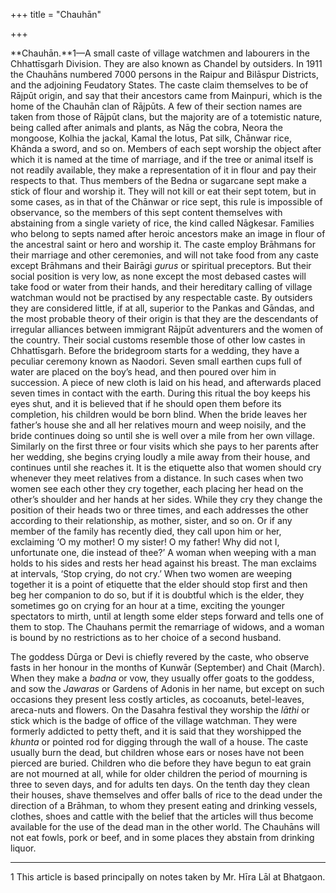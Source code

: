+++
title = "Chauhān"

+++

**Chauhān.**1—A small caste of village watchmen and labourers in the Chhattīsgarh Division. They are also known as Chandel by outsiders. In 1911 the Chauhāns numbered 7000 persons in the Raipur and Bilāspur Districts, and the adjoining Feudatory States. The caste claim themselves to be of Rājpūt origin, and say that their ancestors came from Mainpuri, which is the home of the Chauhān clan of Rājpūts. A few of their section names are taken from those of Rājpūt clans, but the majority are of a totemistic nature, being called after animals and plants, as Nāg the cobra, Neora the mongoose, Kolhia the jackal, Kamal the lotus, Pat silk, Chānwar rice, Khānda a sword, and so on. Members of each sept worship the object after which it is named at the time of marriage, and if the tree or animal itself is not readily available, they make a representation of it in flour and pay their respects to that. Thus members of the Bedna or sugarcane sept make a stick of flour and worship it. They will not kill or eat their sept totem, but in some cases, as in that of the Chānwar or rice sept, this rule is impossible of observance, so the members of this sept content themselves with abstaining from a single variety of rice, the kind called Nāgkesar. Families who belong to septs named after heroic ancestors make an image in flour of the ancestral saint or hero and worship it. The caste employ Brāhmans for their marriage and other ceremonies, and will not take food from any caste except Brāhmans and their Bairāgi *gurus* or spiritual preceptors. But their social position is very low, as none except the most debased castes will take food or water from their hands, and their hereditary calling of village watchman would not be practised by any respectable caste. By outsiders they are considered little, if at all, superior to the Pankas and Gāndas, and the most probable theory of their origin is that they are the descendants of irregular alliances between immigrant Rājpūt adventurers and the women of the country. Their social customs resemble those of other low castes in Chhattīsgarh. Before the bridegroom starts for a wedding, they have a peculiar ceremony known as Naodori. Seven small earthen cups full of water are placed on the boy’s head, and then poured over him in succession. A piece of new cloth is laid on his head, and afterwards placed seven times in contact with the earth. During this ritual the boy keeps his eyes shut, and it is believed that if he should open them before its completion, his children would be born blind. When the bride leaves her father’s house she and all her relatives mourn and weep noisily, and the bride continues doing so until she is well over a mile from her own village. Similarly on the first three or four visits which she pays to her parents after her wedding, she begins crying loudly a mile away from their house, and continues until she reaches it. It is the etiquette also that women should cry whenever they meet relatives from a distance. In such cases when two women see each other they cry together, each placing her head on the other’s shoulder and her hands at her sides. While they cry they change the position of their heads two or three times, and each addresses the other according to their relationship, as mother, sister, and so on. Or if any member of the family has recently died, they call upon him or her, exclaiming ‘O my mother\! O my sister\! O my father\! Why did not I, unfortunate one, die instead of thee?’ A woman when weeping with a man holds to his sides and rests her head against his breast. The man exclaims at intervals, ‘Stop crying, do not cry.’ When two women are weeping together it is a point of etiquette that the elder should stop first and then beg her companion to do so, but if it is doubtful which is the elder, they sometimes go on crying for an hour at a time, exciting the younger spectators to mirth, until at length some elder steps forward and tells one of them to stop. The Chauhans permit the remarriage of widows, and a woman is bound by no restrictions as to her choice of a second husband. 

The goddess Dūrga or Devi is chiefly revered by the caste, who observe fasts in her honour in the months of Kunwār \(September\) and Chait \(March\). When they make a *badna* or vow, they usually offer goats to the goddess, and sow the *Jawaras* or Gardens of Adonis in her name, but except on such occasions they present less costly articles, as cocoanuts, betel-leaves, areca-nuts and flowers. On the Dasahra festival they worship the *lāthi* or stick which is the badge of office of the village watchman. They were formerly addicted to petty theft, and it is said that they worshipped the *khunta* or pointed rod for digging through the wall of a house. The caste usually burn the dead, but children whose ears or noses have not been pierced are buried. Children who die before they have begun to eat grain are not mourned at all, while for older children the period of mourning is three to seven days, and for adults ten days. On the tenth day they clean their houses, shave themselves and offer balls of rice to the dead under the direction of a Brāhman, to whom they present eating and drinking vessels, clothes, shoes and cattle with the belief that the articles will thus become available for the use of the dead man in the other world. The Chauhāns will not eat fowls, pork or beef, and in some places they abstain from drinking liquor. 


* * *

1 This article is based principally on notes taken by Mr. Hīra Lāl at Bhatgaon. 



